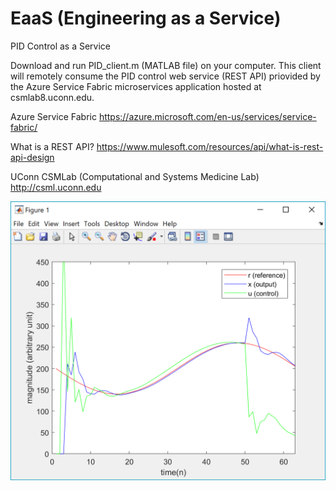 # EaaS (Engineering as a Service)

PID Control as a Service

Download and run PID_client.m (MATLAB file) on your computer. This client will remotely consume the PID control web service (REST API) priovided by the Azure Service Fabric microservices application hosted at csmlab8.uconn.edu.

Azure Service Fabric https://azure.microsoft.com/en-us/services/service-fabric/

What is a REST API? https://www.mulesoft.com/resources/api/what-is-rest-api-design

UConn CSMLab (Computational and Systems Medicine Lab) http://csml.uconn.edu

![alt text |100x100,20%](screenshots/pid_client.png)

